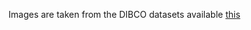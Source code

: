 Images are taken from the DIBCO datasets available [this](https://drive.google.com/open?id=11hu7gZF641eETGHi0Yq8DCLPrJ-aekRh)
